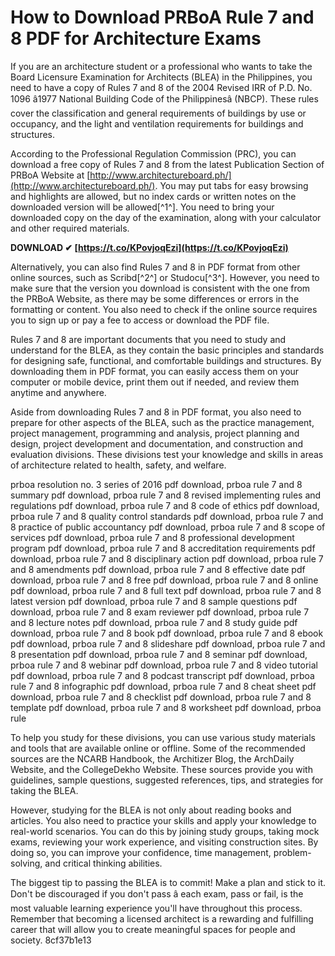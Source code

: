 
 
# How to Download PRBoA Rule 7 and 8 PDF for Architecture Exams
 
If you are an architecture student or a professional who wants to take the Board Licensure Examination for Architects (BLEA) in the Philippines, you need to have a copy of Rules 7 and 8 of the 2004 Revised IRR of P.D. No. 1096 â1977 National Building Code of the Philippinesâ (NBCP). These rules cover the classification and general requirements of buildings by use or occupancy, and the light and ventilation requirements for buildings and structures.
 
According to the Professional Regulation Commission (PRC), you can download a free copy of Rules 7 and 8 from the latest Publication Section of PRBoA Website at [http://www.architectureboard.ph/](http://www.architectureboard.ph/). You may put tabs for easy browsing and highlights are allowed, but no index cards or written notes on the downloaded version will be allowed[^1^]. You need to bring your downloaded copy on the day of the examination, along with your calculator and other required materials.
 
**DOWNLOAD ✔ [https://t.co/KPovjoqEzi](https://t.co/KPovjoqEzi)**


 
Alternatively, you can also find Rules 7 and 8 in PDF format from other online sources, such as Scribd[^2^] or Studocu[^3^]. However, you need to make sure that the version you download is consistent with the one from the PRBoA Website, as there may be some differences or errors in the formatting or content. You also need to check if the online source requires you to sign up or pay a fee to access or download the PDF file.
 
Rules 7 and 8 are important documents that you need to study and understand for the BLEA, as they contain the basic principles and standards for designing safe, functional, and comfortable buildings and structures. By downloading them in PDF format, you can easily access them on your computer or mobile device, print them out if needed, and review them anytime and anywhere.
  
Aside from downloading Rules 7 and 8 in PDF format, you also need to prepare for other aspects of the BLEA, such as the practice management, project management, programming and analysis, project planning and design, project development and documentation, and construction and evaluation divisions. These divisions test your knowledge and skills in areas of architecture related to health, safety, and welfare.
 
prboa resolution no. 3 series of 2016 pdf download,  prboa rule 7 and 8 summary pdf download,  prboa rule 7 and 8 revised implementing rules and regulations pdf download,  prboa rule 7 and 8 code of ethics pdf download,  prboa rule 7 and 8 quality control standards pdf download,  prboa rule 7 and 8 practice of public accountancy pdf download,  prboa rule 7 and 8 scope of services pdf download,  prboa rule 7 and 8 professional development program pdf download,  prboa rule 7 and 8 accreditation requirements pdf download,  prboa rule 7 and 8 disciplinary action pdf download,  prboa rule 7 and 8 amendments pdf download,  prboa rule 7 and 8 effective date pdf download,  prboa rule 7 and 8 free pdf download,  prboa rule 7 and 8 online pdf download,  prboa rule 7 and 8 full text pdf download,  prboa rule 7 and 8 latest version pdf download,  prboa rule 7 and 8 sample questions pdf download,  prboa rule 7 and 8 exam reviewer pdf download,  prboa rule 7 and 8 lecture notes pdf download,  prboa rule 7 and 8 study guide pdf download,  prboa rule 7 and 8 book pdf download,  prboa rule 7 and 8 ebook pdf download,  prboa rule 7 and 8 slideshare pdf download,  prboa rule 7 and 8 presentation pdf download,  prboa rule 7 and 8 seminar pdf download,  prboa rule 7 and 8 webinar pdf download,  prboa rule 7 and 8 video tutorial pdf download,  prboa rule 7 and 8 podcast transcript pdf download,  prboa rule 7 and 8 infographic pdf download,  prboa rule 7 and 8 cheat sheet pdf download,  prboa rule 7 and 8 checklist pdf download,  prboa rule 7 and 8 template pdf download,  prboa rule 7 and 8 worksheet pdf download,  prboa rule
 
To help you study for these divisions, you can use various study materials and tools that are available online or offline. Some of the recommended sources are the NCARB Handbook, the Architizer Blog, the ArchDaily Website, and the CollegeDekho Website. These sources provide you with guidelines, sample questions, suggested references, tips, and strategies for taking the BLEA.
 
However, studying for the BLEA is not only about reading books and articles. You also need to practice your skills and apply your knowledge to real-world scenarios. You can do this by joining study groups, taking mock exams, reviewing your work experience, and visiting construction sites. By doing so, you can improve your confidence, time management, problem-solving, and critical thinking abilities.
 
The biggest tip to passing the BLEA is to commit! Make a plan and stick to it. Don't be discouraged if you don't pass â each exam, pass or fail, is the most valuable learning experience you'll have throughout this process. Remember that becoming a licensed architect is a rewarding and fulfilling career that will allow you to create meaningful spaces for people and society.
 8cf37b1e13
 
